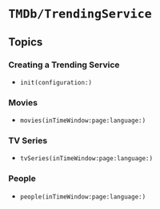# ``TMDb/TrendingService``

## Topics

### Creating a Trending Service

- ``init(configuration:)``

### Movies

- ``movies(inTimeWindow:page:language:)``

### TV Series

- ``tvSeries(inTimeWindow:page:language:)``

### People

- ``people(inTimeWindow:page:language:)``
